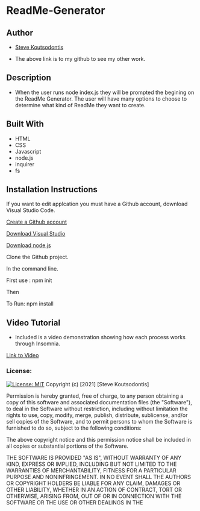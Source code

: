# ReadMe-Generator
## Author 
- [Steve Koutsodontis](https://github.com/SteveKoutsodontis)
* The above link is to my github to see my other work.

## Description

*  When the user runs node index.js they will be prompted the begining on the ReadMe Generator. The user will have many options to choose to determine what kind of ReadMe they want to create. 

## Built With 

* HTML
* CSS
* Javascript
* node.js
* inquirer
* fs


## Installation Instructions

If you want to edit applcation you must have a Github account, download Visual Studio Code.

[Create a Github account](https://github.com)

[Download Visual Studio](https://code.visualstudio.com/download/)

[Download node.js](https://nodejs.org/en/download/)

Clone the Github project.

In the command line.

First use : npm init

Then

To Run: npm install

## Video Tutorial
* Included is a video demonstration showing how each process works through Insomnia.

[Link to Video]()

### License: 
 
[![License: MIT](https://img.shields.io/badge/License-MIT-yellow.svg)](https://opensource.org/licenses/MIT)
Copyright (c) [2021] [Steve Koutsodontis]

Permission is hereby granted, free of charge, to any person obtaining a copy
of this software and associated documentation files (the "Software"), to deal
in the Software without restriction, including without limitation the rights
to use, copy, modify, merge, publish, distribute, sublicense, and/or sell
copies of the Software, and to permit persons to whom the Software is
furnished to do so, subject to the following conditions:

The above copyright notice and this permission notice shall be included in all
copies or substantial portions of the Software.

THE SOFTWARE IS PROVIDED "AS IS", WITHOUT WARRANTY OF ANY KIND, EXPRESS OR
IMPLIED, INCLUDING BUT NOT LIMITED TO THE WARRANTIES OF MERCHANTABILITY,
FITNESS FOR A PARTICULAR PURPOSE AND NONINFRINGEMENT. IN NO EVENT SHALL THE
AUTHORS OR COPYRIGHT HOLDERS BE LIABLE FOR ANY CLAIM, DAMAGES OR OTHER
LIABILITY, WHETHER IN AN ACTION OF CONTRACT, TORT OR OTHERWISE, ARISING FROM,
OUT OF OR IN CONNECTION WITH THE SOFTWARE OR THE USE OR OTHER DEALINGS IN THE